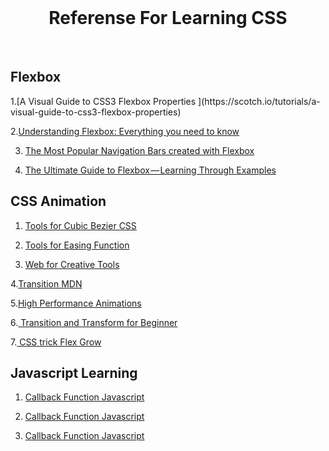 <br>
<h1 align="center">
Referense For Learning CSS
</h1>

<br>
<h2 align="left">
Flexbox
</h2>
1.[A Visual Guide to CSS3 Flexbox Properties ](https://scotch.io/tutorials/a-visual-guide-to-css3-flexbox-properties)

2.[Understanding Flexbox: Everything you need to know ](https://medium.freecodecamp.org/understanding-flexbox-everything-you-need-to-know-b4013d4dc9af)

3. [The Most Popular Navigation Bars created with Flexbox](https://medium.com/flexbox-and-grids/the-most-popular-navigation-bars-created-with-flexbox-6c0f59f55686)

4. [The Ultimate Guide to Flexbox — Learning Through Examples](https://medium.freecodecamp.org/the-ultimate-guide-to-flexbox-learning-through-examples-8c90248d4676)

<h2 align="left">
CSS Animation
</h2>

1. [Tools for Cubic Bezier CSS](http://cubic-bezier.com)

2. [Tools for Easing Function](http://easings.net/)

3. [Web for Creative Tools](https://matthewlein.com/)

4.[Transition MDN](https://developer.mozilla.org/en-US/docs/Web/CSS/CSS_Transitions/Using_CSS_transitions)

5.[High Performance Animations](https://www.html5rocks.com/en/tutorials/speed/high-performance-animations/)

6.[ Transition and Transform for Beginner ](https://robots.thoughtbot.com/transitions-and-transforms)

7.[ CSS trick Flex Grow](https://css-tricks.com/flex-grow-is-weird/)

<h2 align="left">
Javascript Learning 
</h2>

1.  [Callback Function Javascript](https://blog.framework.id/memahami-callback-untuk-memprogram-asynchronous-di-javascript-a36029d4ebf8)

1.  [Callback Function Javascript](http://adaptivepath.org/ideas/ajax-new-approach-web-applications/)

1.  [Callback Function Javascript](https://blog.framework.id/memahami-callback-untuk-memprogram-asynchronous-di-javascript-a36029d4ebf8)